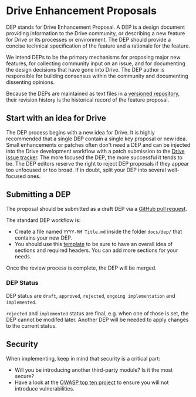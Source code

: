 # Drive Enhancement Proposals

DEP stands for Drive Enhancement Proposal.
A DEP is a design document providing information to the Drive community, or describing a new feature for Drive or its processes or environment.
The DEP should provide a concise technical specification of the feature and a rationale for the feature.

We intend DEPs to be the primary mechanisms for proposing major new features, for collecting community input on an issue, and for documenting the design decisions that have gone into Drive.
The DEP author is responsible for building consensus within the community and documenting dissenting opinions.

Because the DEPs are maintained as text files in a [versioned repository](https://github.com/nuxeo/nuxeo-drive/tree/master/docs/dep), their revision history is the historical record of the feature proposal.

## Start with an idea for Drive

The DEP process begins with a new idea for Drive.
It is highly recommended that a single DEP contain a single key proposal or new idea.
Small enhancements or patches often don't need a DEP and can be injected into the Drive development workflow with a patch submission to the [Drive issue tracker](https://jira.nuxeo.com/browse/NXDRIVE).
The more focused the DEP, the more successful it tends to be.
The DEP editors reserve the right to reject DEP proposals if they appear too unfocused or too broad.
If in doubt, split your DEP into several well-focused ones.

## Submitting a DEP

The proposal should be submitted as a draft DEP via a [GitHub pull request](https://github.com/nuxeo/nuxeo-drive/pulls).

The standard DEP workflow is:

- Create a file named `YYYY-MM Title.md` inside the folder `docs/dep/` that contains your new DEP.
- You should use this [template](0000-00%20Template.md) to be sure to have an overall idea of sections and required headers. You can add more sections for your needs.

Once the review process is complete, the DEP will be merged.

### DEP Status

DEP status are `draft`, `approved`, `rejected`, `ongoing implementation` and `implemented`.

`rejected` and `implemented` status are final, e.g. when one of those is set, the DEP cannot be modifed later. Another DEP will be needed to apply changes to the current status.

## Security

When implementing, keep in mind that security is a critical part:

- Will you be introducing another third-party module? Is it the most secure?
- Have a look at the [OWASP top ten project](https://www.owasp.org/index.php/Category:OWASP_Top_Ten_Project) to ensure you will not introduce vulnerabilities.
